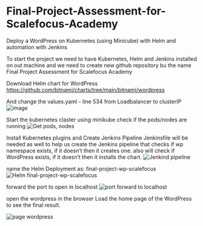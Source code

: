 # Final-Project-Assessment-for-Scalefocus-Academy


Deploy a WordPress on Kubernetes (using Minicube) with Helm and automation with Jenkins

To start the project we need to have Kubernetes, Helm and Jenkins installed on out machine and we need to create new github repository bu the name Final Project Assessment for Scalefocus Academy


Download Helm chart for WordPress
https://github.com/bitnami/charts/tree/main/bitnami/wordpress



And change the values.yaml - line 534 from Loadbalancer to clusterIP
![image](https://github.com/monikakostovska/Final-Project-Assessment-for-Scalefocus-Academy/assets/85322121/d735bd29-30cb-4a47-a8f7-eb093f65b323)



Start the kubernetes claster using minikube 
check if the pods/nodes are running 
![Get pods, nodes ](https://github.com/monikakostovska/Final-Project-Assessment-for-Scalefocus-Academy/assets/85322121/7a07907e-7b12-4fad-aca8-744c5e1a6e20)



Install Kubernetes plugins and Create Jenkins Pipeline
Jenkinsfile will be needed as well to help us create the Jenkins pipeline that checks if wp namespace exists, if it doesn’t then it creates one.
also will check if WordPress exists, if it doesn’t then it installs the chart.
![Jenkind pipeline](https://github.com/monikakostovska/Final-Project-Assessment-for-Scalefocus-Academy/assets/85322121/d028da4b-2791-49aa-8639-0db3e140e03b)




name the Helm Deployment as: final-project-wp-scalefocus
![Helm  final-project-wp-scalefocus ](https://github.com/monikakostovska/Final-Project-Assessment-for-Scalefocus-Academy/assets/85322121/379881cd-f8ac-4249-9682-d9ae55077631)



forward the port to open in localhost
![port forward to localhost](https://github.com/monikakostovska/Final-Project-Assessment-for-Scalefocus-Academy/assets/85322121/0fb9bb48-67f3-4b07-a045-738cd62cbd9c)
 
 
 
 open the wordpress in the browser 
 Load the home page of the WordPress to see the final result. 

 ![page wordpress](https://github.com/monikakostovska/Final-Project-Assessment-for-Scalefocus-Academy/assets/85322121/eb4a9ac8-3ae0-40b6-8bd4-5b844d13752d)
